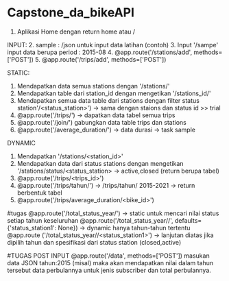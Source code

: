 # Capstone_da_bikeAPI

1. Aplikasi Home dengan return home atau /

INPUT:
2. sample : /json untuk input data latihan (contoh)
3. Input '/sampe' input data berupa period : 2015-08
4. @app.route('/stations/add', methods=['POST']) 
5. @app.route('/trips/add', methods=['POST']) 

STATIC:
1. Mendapatkan data semua stations dengan '/stations/'
2. Mendapatkan table dari station_id dengan mengetikan '/stations_id/'
3. Mendapatkan semua data table dari stations dengan filter status station'/<status_station>') -> sama dengan staions dan status id >> trial
4. @app.route('/trips/') -> dapatkan data tabel semua trips
5. @app.route('/join/') gabungkan data table trips dan stations
6. @app.route('/average_duration/') -> data durasi -> task sample 

DYNAMIC
1. Mendapatkan '/stations/<station_id>'
2. Mendapatkan data dari status stations dengan mengetikan '/stations/status/<status_station> -> active,closed (return berupa tabel)
3. @app.route('/trips/<trips_id>')
4. @app.route('/trips/tahun/<tahun>') -> /trips/tahun/ 2015-2021 -> return berbentuk tabel 
5. @app.route('/trips/average_duration/<bike_id>')


#tugas
@app.route('/total_status_year/') -> static untuk mencari nilai status setiap tahun keseluruhan
@app.route('/total_status_year/<tahun>/', defaults={'status_station1': None}) -> dynamic hanya tahun-tahun tertentu
@app.route ('/total_status_year/<tahun>/<status_station1>') -> lanjutan diatas jika dipilih tahun dan spesifikasi dari status station (closed,active)

#TUGAS POST INPUT
@app.route('/data', methods=['POST']) 
    masukan data JSON tahun:2015 (misal) maka akan mendapatkan nilai dalam tahun tersebut data perbulannya untuk jenis subscriber dan total perbulannya.
